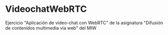 # VideochatWebRTC
Ejercicio "Aplicación de video-chat con WebRTC" de la asignatura "Difusión de contenidos multimedia vía web" del MIW
